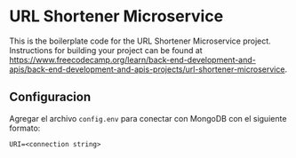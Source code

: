 # URL Shortener Microservice

This is the boilerplate code for the URL Shortener Microservice project. Instructions for building your project can be found at https://www.freecodecamp.org/learn/back-end-development-and-apis/back-end-development-and-apis-projects/url-shortener-microservice.


## Configuracion    
 

Agregar el archivo `config.env` para conectar con MongoDB con el siguiente formato:

`URI=<connection string>`
